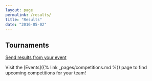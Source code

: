 ```yaml
---
layout: page
permalink: /results/
title: "Results"
date: "2016-05-02"
---
```


## Tournaments

[Send results from your event](mailto:hello@biblequiz.com)

Visit the [Events]({% link _pages/competitions.md %}) page to find upcoming competitions for your team!
